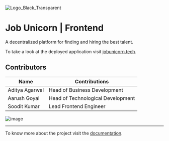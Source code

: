 ![Logo_Black_Transparent](https://user-images.githubusercontent.com/64161383/132104117-fbe369e2-cfb7-4832-9d9d-e9c2c281b8b4.png)

# Job Unicorn | Frontend

A decentralized platform for finding and hiring the best talent.

To take a look at the deployed application visit [jobunicorn.tech](https://jobunicorn.tech/).

## Contributors

<div>

| Name | Contributions |
|------|-------------------------------------------|
| Aditya Agarwal | Head of Business Development |
| Aarush Goyal | Head of Technological Development |
| Soodit Kumar | Lead Frontend Engineer |

![image](https://user-images.githubusercontent.com/64161383/131865229-b3ac129f-8dfb-4e4f-b806-8e9f13ea85f8.png)

</div>

---

To know more about the project visit the [documentation](https://job-unicorn.github.io/docs/).

